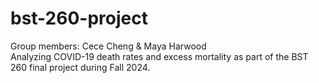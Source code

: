 # bst-260-project
Group members: Cece Cheng & Maya Harwood
<br>
Analyzing COVID-19 death rates and excess mortality as part of the BST 260 final project during Fall 2024.

